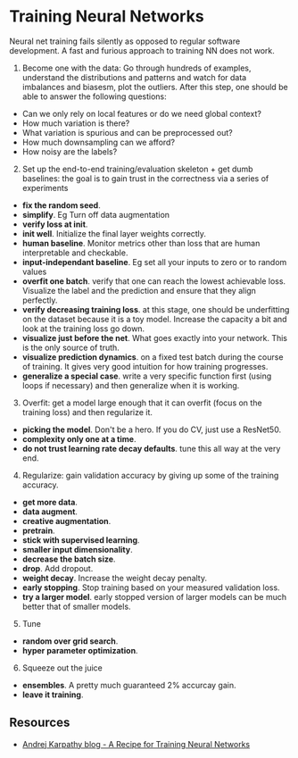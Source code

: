 # Training Neural Networks

Neural net training fails silently as opposed to regular software development. A fast and furious approach to training NN does not work.
1. Become one with the data: Go through hundreds of examples, understand the distributions and patterns and watch for data imbalances and biasesm, plot the outliers. After this step, one should be able to answer the following questions:
  * Can we only rely on local features or do we need global context?
  * How much variation is there?
  * What variation is spurious and can be preprocessed out?
  * How much downsampling can we afford?
  * How noisy are the labels?
2. Set up the end-to-end training/evaluation skeleton + get dumb baselines: the goal is to gain trust in the correctness via a series of experiments
  * **fix the random seed**.
  * **simplify**. Eg Turn off data augmentation
  * **verify loss at init**.
  * **init well**. Initialize the final layer weights correctly.
  * **human baseline**. Monitor metrics other than loss that are human interpretable and checkable.
  * **input-independant baseline**. Eg set all your inputs to zero or to random values
  * **overfit one batch**. verify that one can reach the lowest achievable loss. Visualize the label and the prediction and ensure that they align perfectly.
  * **verify decreasing training loss**. at this stage, one should be underfitting on the dataset because it is a toy model. Increase the capacity a bit and look at the training loss go down.
  * **visualize just before the net**. What goes exactly into your network. This is the only source of truth.
  * **visualize prediction dynamics**. on a fixed test batch during the course of training. It gives very good intuition for how training progresses.
  * **generalize a special case**. write a very specific function first (using loops if necessary) and then generalize when it is working.
3. Overfit: get a model large enough that it can overfit (focus on the training loss) and then regularize it.
  * **picking the model**. Don't be a hero. If you do CV, just use a ResNet50.
  * **complexity only one at a time**.
  * **do not trust learning rate decay defaults**. tune this all way at the very end.
4. Regularize: gain validation accuracy by giving up some of the training accuracy.
  * **get more data**.
  * **data augment**.
  * **creative augmentation**.
  * **pretrain**.
  * **stick with supervised learning**.
  * **smaller input dimensionality**.
  * **decrease the batch size**.
  * **drop**. Add dropout.
  * **weight decay**. Increase the weight decay penalty.
  * **early stopping**. Stop training based on your measured validation loss.
  * **try a larger model**. early stopped version of larger models can be much better that of smaller models.
5. Tune
  * **random over grid search**.
  * **hyper parameter optimization**.
6. Squeeze out the juice
  * **ensembles**. A pretty much guaranteed 2% accurcay gain.
  * **leave it training**.


## Resources

- [Andrej Karpathy blog - A Recipe for Training Neural Networks](http://karpathy.github.io/2019/04/25/recipe/)
